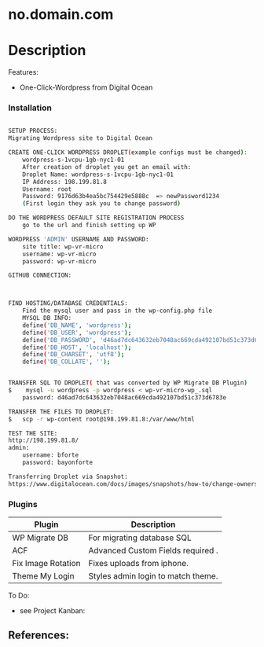 # no.domain.com

# Description
Features:
  - One-Click-Wordpress from Digital Ocean

### Installation

```sh

SETUP PROCESS:
Migrating Wordpress site to Digital Ocean

CREATE ONE-CLICK WORDPRESS DROPLET(example configs must be changed):
    wordpress-s-1vcpu-1gb-nyc1-01
    After creation of droplet you get an email with:
    Droplet Name: wordpress-s-1vcpu-1gb-nyc1-01
    IP Address: 198.199.81.8
    Username: root
    Password: 9176d63b4ea5bc754429e5888c  => newPassword1234
    (First login they ask you to change password)

DO THE WORDPRESS DEFAULT SITE REGISTRATION PROCESS
    go to the url and finish setting up WP

WORDPRESS 'ADMIN' USERNAME AND PASSWORD:
    site title: wp-vr-micro
    username: wp-vr-micro
    password: wp-vr-micro

GITHUB CONNECTION:



FIND HOSTING/DATABASE CREDENTIALS:
    Find the mysql user and pass in the wp-config.php file
    MYSQL DB INFO:
    define('DB_NAME', 'wordpress');
    define('DB_USER', 'wordpress');
    define('DB_PASSWORD', 'd46ad7dc643632eb7048ac669cda492107bd51c373d6783e');
    define('DB_HOST', 'localhost');
    define('DB_CHARSET', 'utf8');
    define('DB_COLLATE', '');


TRANSFER SQL TO DROPLET( that was converted by WP Migrate DB Plugin)
$    mysql -u wordpress -p wordpress < wp-vr-micro-wp_.sql
    password: d46ad7dc643632eb7048ac669cda492107bd51c373d6783e

TRANSFER THE FILES TO DROPLET:
$   scp -r wp-content root@198.199.81.8:/var/www/html 

TEST THE SITE:
http://198.199.81.8/
admin:
    username: bforte 
    password: bayonforte 

Transferring Droplet via Snapshot:
https://www.digitalocean.com/docs/images/snapshots/how-to/change-owners/
```

### Plugins

| Plugin | Description |
| ------ | ------ |
| WP Migrate DB | For migrating database SQL |
| ACF | Advanced Custom Fields required . |
| Fix Image Rotation | Fixes uploads from iphone. |
| Theme My Login | Styles admin login to match theme. |

 
To Do:
  - see Project Kanban: 

References:
  - 

